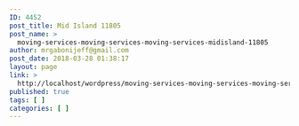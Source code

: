 ```yaml
---
ID: 4452
post_title: Mid Island 11805
post_name: >
  moving-services-moving-services-moving-services-midisland-11805
author: mrgabonijeff@gmail.com
post_date: 2018-03-28 01:38:17
layout: page
link: >
  http://localhost/wordpress/moving-services-moving-services-moving-services-midisland-11805/
published: true
tags: [ ]
categories: [ ]
---
```


